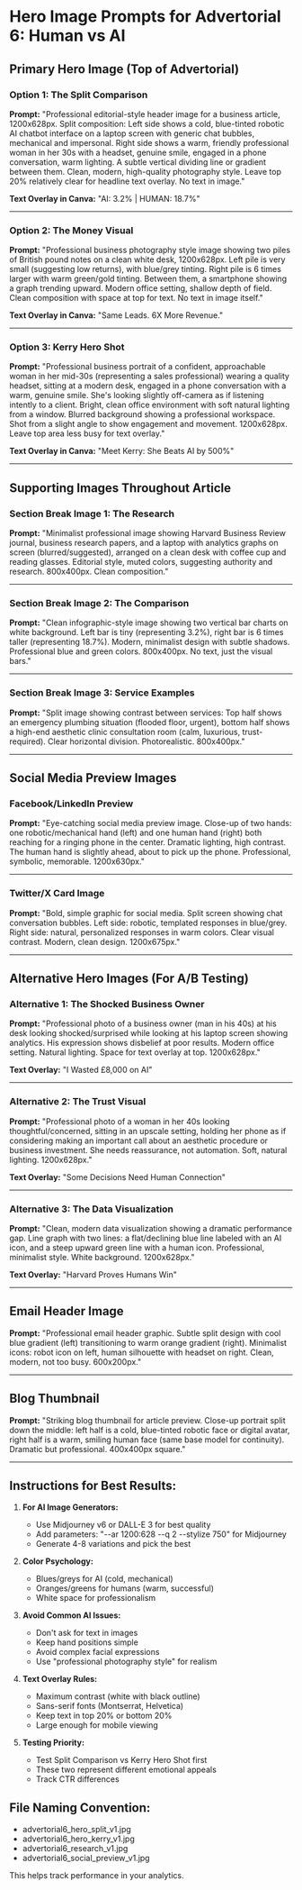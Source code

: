# Hero Image Prompts for Advertorial 6: Human vs AI

## Primary Hero Image (Top of Advertorial)

### Option 1: The Split Comparison
**Prompt:**
"Professional editorial-style header image for a business article, 1200x628px. Split composition: Left side shows a cold, blue-tinted robotic AI chatbot interface on a laptop screen with generic chat bubbles, mechanical and impersonal. Right side shows a warm, friendly professional woman in her 30s with a headset, genuine smile, engaged in a phone conversation, warm lighting. A subtle vertical dividing line or gradient between them. Clean, modern, high-quality photography style. Leave top 20% relatively clear for headline text overlay. No text in image."

**Text Overlay in Canva:**
"AI: 3.2% | HUMAN: 18.7%"

---

### Option 2: The Money Visual
**Prompt:**
"Professional business photography style image showing two piles of British pound notes on a clean white desk, 1200x628px. Left pile is very small (suggesting low returns), with blue/grey tinting. Right pile is 6 times larger with warm green/gold tinting. Between them, a smartphone showing a graph trending upward. Modern office setting, shallow depth of field. Clean composition with space at top for text. No text in image itself."

**Text Overlay in Canva:**
"Same Leads. 6X More Revenue."

---

### Option 3: Kerry Hero Shot
**Prompt:**
"Professional business portrait of a confident, approachable woman in her mid-30s (representing a sales professional) wearing a quality headset, sitting at a modern desk, engaged in a phone conversation with a warm, genuine smile. She's looking slightly off-camera as if listening intently to a client. Bright, clean office environment with soft natural lighting from a window. Blurred background showing a professional workspace. Shot from a slight angle to show engagement and movement. 1200x628px. Leave top area less busy for text overlay."

**Text Overlay in Canva:**
"Meet Kerry: She Beats AI by 500%"

---

## Supporting Images Throughout Article

### Section Break Image 1: The Research
**Prompt:**
"Minimalist professional image showing Harvard Business Review journal, business research papers, and a laptop with analytics graphs on screen (blurred/suggested), arranged on a clean desk with coffee cup and reading glasses. Editorial style, muted colors, suggesting authority and research. 800x400px. Clean composition."

---

### Section Break Image 2: The Comparison
**Prompt:**
"Clean infographic-style image showing two vertical bar charts on white background. Left bar is tiny (representing 3.2%), right bar is 6 times taller (representing 18.7%). Modern, minimalist design with subtle shadows. Professional blue and green colors. 800x400px. No text, just the visual bars."

---

### Section Break Image 3: Service Examples
**Prompt:**
"Split image showing contrast between services: Top half shows an emergency plumbing situation (flooded floor, urgent), bottom half shows a high-end aesthetic clinic consultation room (calm, luxurious, trust-required). Clear horizontal division. Photorealistic. 800x400px."

---

## Social Media Preview Images

### Facebook/LinkedIn Preview
**Prompt:**
"Eye-catching social media preview image. Close-up of two hands: one robotic/mechanical hand (left) and one human hand (right) both reaching for a ringing phone in the center. Dramatic lighting, high contrast. The human hand is slightly ahead, about to pick up the phone. Professional, symbolic, memorable. 1200x630px."

---

### Twitter/X Card Image
**Prompt:**
"Bold, simple graphic for social media. Split screen showing chat conversation bubbles. Left side: robotic, templated responses in blue/grey. Right side: natural, personalized responses in warm colors. Clear visual contrast. Modern, clean design. 1200x675px."

---

## Alternative Hero Images (For A/B Testing)

### Alternative 1: The Shocked Business Owner
**Prompt:**
"Professional photo of a business owner (man in his 40s) at his desk looking shocked/surprised while looking at his laptop screen showing analytics. His expression shows disbelief at poor results. Modern office setting. Natural lighting. Space for text overlay at top. 1200x628px."

**Text Overlay:** "I Wasted £8,000 on AI"

---

### Alternative 2: The Trust Visual
**Prompt:**
"Professional photo of a woman in her 40s looking thoughtful/concerned, sitting in an upscale setting, holding her phone as if considering making an important call about an aesthetic procedure or business investment. She needs reassurance, not automation. Soft, natural lighting. 1200x628px."

**Text Overlay:** "Some Decisions Need Human Connection"

---

### Alternative 3: The Data Visualization
**Prompt:**
"Clean, modern data visualization showing a dramatic performance gap. Line graph with two lines: a flat/declining blue line labeled with an AI icon, and a steep upward green line with a human icon. Professional, minimalist style. White background. 1200x628px."

**Text Overlay:** "Harvard Proves Humans Win"

---

## Email Header Image

**Prompt:**
"Professional email header graphic. Subtle split design with cool blue gradient (left) transitioning to warm orange gradient (right). Minimalist icons: robot icon on left, human silhouette with headset on right. Clean, modern, not too busy. 600x200px."

---

## Blog Thumbnail

**Prompt:**
"Striking blog thumbnail for article preview. Close-up portrait split down the middle: left half is a cold, blue-tinted robotic face or digital avatar, right half is a warm, smiling human face (same base model for continuity). Dramatic but professional. 400x400px square."

---

## Instructions for Best Results:

1. **For AI Image Generators:**
   - Use Midjourney v6 or DALL-E 3 for best quality
   - Add parameters: "--ar 1200:628 --q 2 --stylize 750" for Midjourney
   - Generate 4-8 variations and pick the best

2. **Color Psychology:**
   - Blues/greys for AI (cold, mechanical)
   - Oranges/greens for humans (warm, successful)
   - White space for professionalism

3. **Avoid Common AI Issues:**
   - Don't ask for text in images
   - Keep hand positions simple
   - Avoid complex facial expressions
   - Use "professional photography style" for realism

4. **Text Overlay Rules:**
   - Maximum contrast (white with black outline)
   - Sans-serif fonts (Montserrat, Helvetica)
   - Keep text in top 20% or bottom 20%
   - Large enough for mobile viewing

5. **Testing Priority:**
   - Test Split Comparison vs Kerry Hero Shot first
   - These two represent different emotional appeals
   - Track CTR differences

## File Naming Convention:
- advertorial6_hero_split_v1.jpg
- advertorial6_hero_kerry_v1.jpg
- advertorial6_research_v1.jpg
- advertorial6_social_preview_v1.jpg

This helps track performance in your analytics.